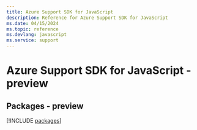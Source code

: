 ```yaml
---
title: Azure Support SDK for JavaScript
description: Reference for Azure Support SDK for JavaScript
ms.date: 04/15/2024
ms.topic: reference
ms.devlang: javascript
ms.service: support
---
```

# Azure Support SDK for JavaScript - preview
## Packages - preview
[!INCLUDE [packages](support-index.md)]